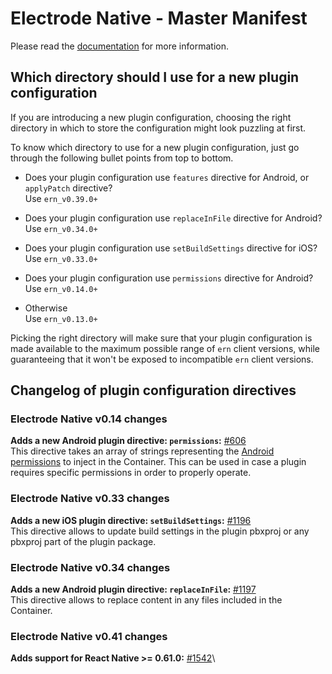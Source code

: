 # Electrode Native - Master Manifest

Please read the [documentation][1] for more information.

## Which directory should I use for a new plugin configuration

If you are introducing a new plugin configuration, choosing the right directory
in which to store the configuration might look puzzling at first.

To know which directory to use for a new plugin configuration, just go through
the following bullet points from top to bottom.

- Does your plugin configuration use `features` directive for Android, or `applyPatch` directive?\
Use `ern_v0.39.0+`

- Does your plugin configuration use `replaceInFile` directive for Android?\
Use `ern_v0.34.0+`

- Does your plugin configuration use `setBuildSettings` directive for iOS?\
Use `ern_v0.33.0+`

- Does your plugin configuration use `permissions` directive for Android?\
Use `ern_v0.14.0+`

- Otherwise\
Use `ern_v0.13.0+`

Picking the right directory will make sure that your plugin configuration is
made available to the maximum possible range of `ern` client versions, while
guaranteeing that it won't be exposed to incompatible `ern` client versions.

## Changelog of plugin configuration directives

### Electrode Native v0.14 changes

**Adds a new Android plugin directive: `permissions`:** [#606][3]\
This directive takes an array of strings representing the [Android permissions][2]
to inject in the Container. This can be used in case a plugin requires specific
permissions in order to properly operate.

### Electrode Native v0.33 changes

**Adds a new iOS plugin directive: `setBuildSettings`:** [#1196][4]\
This directive allows to update build settings in the plugin pbxproj or any
pbxproj part of the plugin package.

### Electrode Native v0.34 changes

**Adds a new Android plugin directive: `replaceInFile`:** [#1197][5]\
This directive allows to replace content in any files included in the Container.

### Electrode Native v0.41 changes

**Adds support for React Native >= 0.61.0:** [#1542][6]\

[1]: https://native.electrode.io/reference/index-3
[2]: https://developer.android.com/guide/topics/permissions/overview
[3]: https://github.com/electrode-io/electrode-native/pull/606
[4]: https://github.com/electrode-io/electrode-native/pull/1196
[5]: https://github.com/electrode-io/electrode-native/pull/1197
[6]: https://github.com/electrode-io/electrode-native/pull/1542
